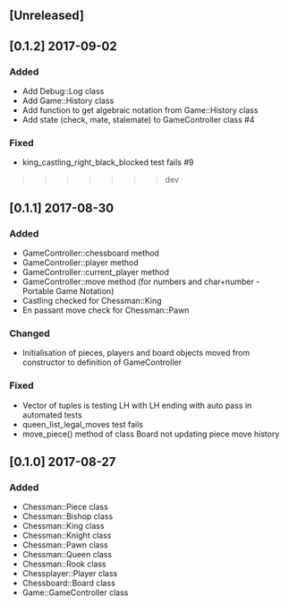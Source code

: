 ## [Unreleased]

## [0.1.2] 2017-09-02

### Added

- Add Debug::Log class
- Add Game::History class
- Add function to get algebraic notation from Game::History class
- Add state (check, mate, stalemate) to GameController class #4

### Fixed

- king_castling_right_black_blocked test fails #9
>>>>>>> dev

## [0.1.1] 2017-08-30

### Added

- GameController::chessboard method
- GameController::player method
- GameController::current_player method
- GameController::move method (for numbers and char+number - Portable Game Notation)
- Castling checked for Chessman::King
- En passant move check for Chessman::Pawn

### Changed

- Initialisation of pieces, players and board objects moved from constructor to definition of GameController

### Fixed

- Vector of tuples is testing LH with LH ending with auto pass in automated tests
- queen_list_legal_moves test fails
- move_piece() method of class Board not updating piece move history

## [0.1.0] 2017-08-27

### Added

- Chessman::Piece class
- Chessman::Bishop class
- Chessman::King class
- Chessman::Knight class
- Chessman::Pawn class
- Chessman::Queen class
- Chessman::Rook class
- Chessplayer::Player class
- Chessboard::Board class
- Game::GameController class
